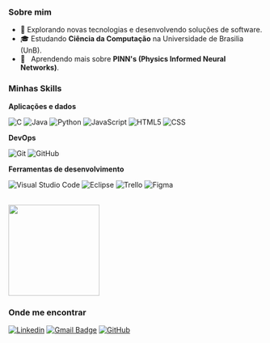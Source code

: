 
<h3>Sobre mim</h3>

- 🤔 Explorando novas tecnologias e desenvolvendo soluções de software.
- 🎓 Estudando **Ciência da Computação** na Universidade de Brasilia (UnB).
- 🌱 &nbsp; Aprendendo mais sobre **PINN's (Physics Informed Neural Networks)**.

<h3>Minhas Skills</h3>

**Aplicações e dados**

![C](https://img.shields.io/badge/-C-333333?style=flat&logo=C%2B%2B&logoColor=00599C)
![Java](https://img.shields.io/badge/-Java-333333?style=flat&logo=Java&logoColor=007396)
![Python](https://img.shields.io/badge/-Python-333333?style=flat&logo=python&logoColor=007396)
![JavaScript](https://img.shields.io/badge/-JavaScript-333333?style=flat&logo=javascript)
![HTML5](https://img.shields.io/badge/-HTML5-333333?style=flat&logo=HTML5)
![CSS](https://img.shields.io/badge/-CSS-333333?style=flat&logo=CSS3&logoColor=1572B6)


**DevOps**

![Git](https://img.shields.io/badge/-Git-333333?style=flat&logo=git)
![GitHub](https://img.shields.io/badge/-GitHub-333333?style=flat&logo=github)


**Ferramentas de desenvolvimento**

![Visual Studio Code](https://img.shields.io/badge/-Visual%20Studio%20Code-333333?style=flat&logo=visual-studio-code&logoColor=007ACC)
![Eclipse](https://img.shields.io/badge/-Eclipse-333333?style=flat&logo=eclipse-ide&logoColor=2C2255)
![Trello](https://img.shields.io/badge/-Trello-333333?style=flat&logo=trello&logoColor=007ACC)
![Figma](https://img.shields.io/badge/-Figma-333333?style=flat&logo=figma&logoColor=007ACC)


<br/>

<a href="https://github.com/bdebatata">
  <img height="180em" src="https://github-readme-stats.vercel.app/api?username=BurnoHDuarte2&theme=dracula&show_icons=true" />
</a>

<h3>Onde me encontrar</h3>

[![Linkedin](https://img.shields.io/badge/-Bruno-blue?style=flat-square&logo=Linkedin&logoColor=white&link=https://www.linkedin.com/in/bruno-henrique-duarte-0bb75b22b/)](https://www.linkedin.com/in/bruno-henrique-duarte-0bb75b22b/)
[![Gmail Badge](https://img.shields.io/badge/-bhdbruno@hotmail.com-006bed?style=flat-square&logo=Gmail&logoColor=white&link=mailto:bhdbruno@hotmail.com)](mailto:bhdbruno@hotmail.com)
[![GitHub](https://img.shields.io/github/followers/iuricode?label=BrunoHDuarte&style=social)](https://github.com/BrunoHDuarte2)
